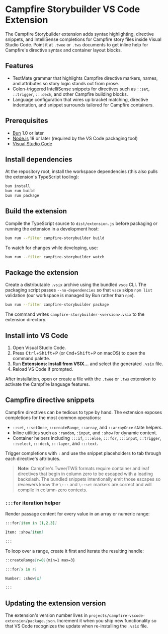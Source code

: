 # Campfire Storybuilder VS Code Extension

The Campfire Storybuilder extension adds syntax highlighting, directive snippets, and IntelliSense completions for Campfire story files inside Visual Studio Code. Point it at `.twee` or `.tws` documents to get inline help for Campfire's directive syntax and container layout blocks.

## Features

- TextMate grammar that highlights Campfire directive markers, names, and attributes so story logic stands out from prose.
- Colon-triggered IntelliSense snippets for directives such as `::set`, `::trigger`, `:::deck`, and other Campfire building blocks.
- Language configuration that wires up bracket matching, directive indentation, and snippet surrounds tailored for Campfire containers.

## Prerequisites

- [Bun](https://bun.sh/) 1.0 or later
- [Node.js](https://nodejs.org/) 18 or later (required by the VS Code packaging tool)
- [Visual Studio Code](https://code.visualstudio.com/)

## Install dependencies

At the repository root, install the workspace dependencies (this also pulls the extension's TypeScript tooling):

```sh
bun install
bun run build
bun run package
```

## Build the extension

Compile the TypeScript source to `dist/extension.js` before packaging or running the extension in a development host:

```sh
bun run --filter campfire-storybuilder build
```

To watch for changes while developing, use:

```sh
bun run --filter campfire-storybuilder watch
```

## Package the extension

Create a distributable `.vsix` archive using the bundled `vsce` CLI. The packaging script passes `--no-dependencies` so that `vsce` skips `npm list` validation (our workspace is managed by Bun rather than `npm`).

```sh
bun run --filter campfire-storybuilder package
```

The command writes `campfire-storybuilder-<version>.vsix` to the extension directory.

## Install into VS Code

1. Open Visual Studio Code.
2. Press <kbd>Ctrl</kbd>+<kbd>Shift</kbd>+<kbd>P</kbd> (or <kbd>Cmd</kbd>+<kbd>Shift</kbd>+<kbd>P</kbd> on macOS) to open the command palette.
3. Run **Extensions: Install from VSIX...** and select the generated `.vsix` file.
4. Reload VS Code if prompted.

After installation, open or create a file with the `.twee` or `.tws` extension to activate the Campfire language features.

## Campfire directive snippets

Campfire directives can be tedious to type by hand. The extension exposes completions for the most common operations:

- `::set`, `::setOnce`, `::createRange`, `::array`, and `::arrayOnce` state helpers.
- Inline utilities such as `:random`, `:input`, and `:show` for dynamic content.
- Container helpers including `:::if`, `:::else`, `:::for`, `:::input`, `::trigger`, `::select`, `:::deck`, `:::layer`, and `:::text`.

Trigger completions with `:` and use the snippet placeholders to tab through each directive's attributes.

> **Note:** Campfire's Twee/TWS formats require container and leaf directives that begin in column zero to be escaped with a leading backslash. The bundled snippets intentionally emit those escapes so reviewers know the `\:::` and `\::set` markers are correct and will compile in column-zero contexts.

### `:::for` iteration helper

Render passage content for every value in an array or numeric range:

```md
:::for[item in [1,2,3]]

Item: :show[item]

:::
```

To loop over a range, create it first and iterate the resulting handle:

```md
::createRange[r=0]{min=1 max=3}

:::for[x in r]

Number: :show[x]

:::
```

## Updating the extension version

The extension's version number lives in `projects/campfire-vscode-extension/package.json`. Increment it when you ship new functionality so that VS Code recognizes the update when re-installing the `.vsix` file.
